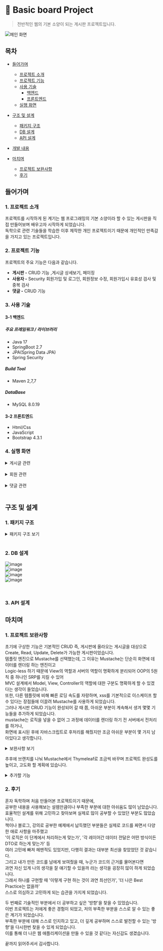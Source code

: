 # :paperclip: Basic board Project
> 전반적인 웹의 기본 소양이 되는 게시판 프로젝트입니다.

![메인 화면](https://user-images.githubusercontent.com/50358936/184298605-ddc9ec56-5bd0-4426-8cc6-76de9360a271.png)

## 목차
- [들어가며](#들어가며)
  - [프로젝트 소개](#1-프로젝트-소개)    
  - [프로젝트 기능](#2-프로젝트-기능)    
  - [사용 기술](#3-사용-기술)   
     - [백엔드](#3-1-백엔드)
     - [프론트엔드](#3-2-프론트엔드)
  - [실행 화면](#4-실행-화면)   


- [구조 및 설계](#구조-및-설계)
  - [패키지 구조](#1-패키지-구조)
  - [DB 설계](#2-db-설계)
  - [API 설계](#3-api-설계)

- [개발 내용](#개발-내용)

- [마치며](#마치며)
  - [프로젝트 보완사항](#1-프로젝트-보완사항)
  - [후기](#2-후기)

## 들어가며
### 1. 프로젝트 소개

프로젝트를 시작하게 된 계기는 웹 프로그래밍의 기본 소양이라 할 수 있는 게시판을 직접 만들어보며 배우고자 시작하게 되었습니다.   
독학으로 관련 기술들을 학습한 이후 제작한 개인 프로젝트이기 때문에 개인적인 만족감을 가지고 있는 프로젝트입니다.

### 2. 프로젝트 기능

프로젝트의 주요 기능은 다음과 같습니다.
- **게시판 -** CRUD 기능 ,게시글 상세보기, 페이징 
- **사용자 -** Security 회원가입 및 로그인, 회원정보 수정, 회원가입시 유효성 검사 및 중복 검사
- **댓글 -** CRUD 기능

### 3. 사용 기술

#### 3-1 백엔드

##### 주요 프레임워크 / 라이브러리
- Java 17
- SpringBoot 2.7
- JPA(Spring Data JPA)
- Spring Security


##### Build Tool
- Maven 2,7,7

##### DataBase
- MySQL 8.0.19

#### 3-2 프론트엔드
- Html/Css
- JavaScript
- Bootstrap 4.3.1


### 4. 실행 화면
  <details>
    <summary>게시글 관련</summary>   
       
    
  **1. 게시글 전체 목록**   
  ![image](https://user-images.githubusercontent.com/50358936/184298605-ddc9ec56-5bd0-4426-8cc6-76de9360a271.png)   
  전체 목록을 페이징 처리하여 조회할 수 있다.   
     
  **2. 게시글 등록**   
  ![image](https://user-images.githubusercontent.com/50358936/184299894-c5dd2ef0-ca6f-45ed-ac71-c286c4f04f87.png) 
  로그인 한 사용자만 새로운 글을 작성할 수 있고, 작성 후 목록 화면으로 redirect한다.   
     
  **3. 게시글 상세보기**   
  ![image](https://user-images.githubusercontent.com/50358936/184300213-82d6d9be-c3ac-4eb4-b846-f06ef1471333.png) 
  
  미로그인시 상세보기 클릭
  ![image](https://user-images.githubusercontent.com/50358936/184304332-3b0aec42-584b-4f8d-9245-366181b5d98f.png)
  본인이 작성한 글만 수정 및 삭제가 가능하다. 로그인한 유저만 글상세보기를 할수있다.
     
   **4. 게시글 수정 화면**   
  ![image](https://user-images.githubusercontent.com/50358936/184300623-b0c9c9c0-a79b-4b9a-92ec-f422cde517b0.png)   
     
  제목과 내용만 수정할 수 있게 하고, 상세보기 화면으로 redirect 한다.   

  
  **5. 게시글 삭제 화면**   
  ![image](https://user-images.githubusercontent.com/50358936/184300922-ad643516-e858-4737-9fdb-b2ba986c3af8.png)   
   삭제 후 전체 목록 리스트 화면으로 redirect 한다.   
  
  </details>
  <br/>   
  
  <details>
    <summary>회원 관련</summary>   
     
  **1. 회원가입 화면**   
  ![image](https://user-images.githubusercontent.com/50358936/184301640-156fee57-6621-4001-a957-328cbf959f59.png)
  ![image](https://user-images.githubusercontent.com/50358936/184301646-7f4bfc0c-185f-4eb8-9410-efb97b9772d3.png) 

  회원가입 시 중복확인을 진행하며 완료시 회원 정보를 저장하고 목록화면으로 이동
     
  **2. 로그인 화면**   
  ![image](https://user-images.githubusercontent.com/50358936/184302400-e2887b02-61e8-4c8f-84f1-7d2df0a18218.png)
  등록된 계정 정보이어야만 로그인 진행
      
     
  **3. 회원정보 수정 화면**   
  ![image](https://user-images.githubusercontent.com/50358936/184302900-860fa4e8-a90f-45db-bba5-84cd52254ceb.png)   
  비밀번호와 이메일만 변경할 수 있다.   
  완료시 게시글 전체 리스트 화면으로 redirect 한다.      
           
  </details>
  <br/>   
  
  <details>
    <summary>댓글 관련</summary>   
       
  **1. 댓글 작성 화면**   
![image](https://user-images.githubusercontent.com/50358936/184303968-8cfa137c-19ec-414b-9a2c-8215f7bba4b1.png)
  댓글은 로그인 한 사용자만 달 수 있으며, 댓글 작성시 현재 페이지를 reload 한다.   
  
  **2. 댓글 수정**   
  ![image](https://user-images.githubusercontent.com/59757689/156977557-8a3dae77-9a8d-4fd3-824e-8ff22606609e.png)   
  다른 사용자는 다른 사람의 댓글을 수정/삭제할 수 없다.   
  ![image](https://user-images.githubusercontent.com/59757689/156977567-fd983777-5b04-4f57-a815-c89a59697377.png)   
  수정은 댓글 작성자만이 할 수 있다. 수정 완료 후 현재 페이지를 reload 한다.   
  
  **3. 댓글 삭제**  
   ![image](https://user-images.githubusercontent.com/59757689/156977567-fd983777-5b04-4f57-a815-c89a59697377.png)   
  삭제 또한 댓글 작성자만이 할 수 있다. 삭제 후 현재 페이지를 reload 한다.   
           
  </details>
  <br/>   
 
   
## 구조 및 설계   
   
### 1. 패키지 구조
   
<details>
  
<summary>패키지 구조 보기</summary>   
 
![image](https://user-images.githubusercontent.com/50358936/184305830-911aa0da-86f0-44c8-904e-a8fdcd5b1484.png)

  
 </details>   
 <br/>    
   
     
 ### 2. DB 설계

![image](https://user-images.githubusercontent.com/50358936/184598973-5271baef-5c29-47a8-a56b-8792808330d5.png)
<br>
![image](https://user-images.githubusercontent.com/50358936/184598467-e2ae9b78-6157-45ef-963b-e3ec2e273c74.png)
<br>
![image](https://user-images.githubusercontent.com/50358936/184598527-815c0a0a-2da9-482d-a465-306dbafba6a2.png)
<br>
![image](https://user-images.githubusercontent.com/50358936/184598769-9d0a834e-9753-4c7d-96b7-13b2b60b97ab.png)
   
<br/>

### 3. API 설계




## 마치며   
### 1. 프로젝트 보완사항   

초기에 구상한 기능은 기본적인 CRUD 즉, 게시판에 올라오는 게시글을 대상으로 Create, Read, Update, Delete가 가능한 게시판이었습니다.   
템플릿 엔진으로 Mustache를 선택했는데, 그 이유는 Mustache는 단순히 화면에 데이터를 렌더링 하는 엔진이고   
Logic-less 하기 때문에 View의 역할과 서버의 역할이 명확하게 분리되어 OOP의 5원칙 중 하나인 SRP를 지킬 수 있어    
MVC 설계에서 Model, View, Controller의 역할에 대한 구분도 명확하게 할 수 있겠다는 생각이 들었습니다.   
또한, 다른 템플릿에 비해 빠른 로딩 속도를 자랑하며, xss를 기본적으로 이스케이프 할 수 있다는 장점들에 이끌려 Mustache를 사용하게 되었습니다.   
그러나 게시판 CRUD 기능이 완성되어 갈 때 쯤, 아쉬운 부분이 계속해서 생겨 몇몇 기능들을 추가하게 되었습니다.   
mustache는 로직을 넣을 수 없어 그 과정에 데이터를 렌더링 하기 전 서버에서 전처리를 하거나,    
화면에 표시된 후에 자바스크립트로 후처리를 해줬지만 조금 아쉬운 부분이 몇 가지 남아있다고 생각합니다.   
<details>
  <summary>보완사항 보기</summary>
     
  
- 페이징 처리 및 검색 페이징에서 페이지 번호 활성화
- 페이지 번호는 10페이지 단위로 보여주기
- 페이지 처음, 끝으로 이동하는 버튼
- 생성, 수정시간 format 설정 varchar > datetime
- 다른 사용자와 자신의 댓글이 댓글란에 있을때 자신의 댓글만 수정,삭제 버튼 보이기
  
</details>   

추후에 브랜치를 나눠 Mustache에서 Thymeleaf로 조금씩 바꾸며 프로젝트 완성도를 높이고, 고도화 할 계획에 있습니다.   
   
   <details>
  <summary>추가할 기능 </summary>
     
  
- 댓글 페이징 처리
- 쿠키나 세션을 이용해 조회수 중복 카운트 방지
- 파일 업로드 기능 추가
- 좋아요 기능 추가
  
</details>  


### 2. 후기   

혼자 독학하며 처음 만들어본 프로젝트이기 때문에,   
공부한 내용을 사용해보는 설렘만큼이나 부족한 부분에 대한 아쉬움도 많이 남았습니다.   
효율적인 설계를 위해 고민하고 찾아보며 실제로 많이 공부할 수 있었던 부분도 많았습니다.   
책이나 블로그, 강의로 공부한 예제에서 납득했던 부분들은 실제로 코드를 짜면서 다양한 애로 사항을 마주했고   
'이 로직은 이 단계에서 처리하는게 맞는가', '각 레이어간 데이터 전달은 어떤 방식이든 DTO로 하는게 맞는가' 등   
여러 고민에 빠져 헤맨적도 있었지만, 다행히 결과는 대부분 최선을 찾았었던 것 같습니다.   
그리고 내가 만든 코드를 남에게 보여줬을 때, 누군가 코드의 근거를 물어본다면   
과연 자신 있게 나의 생각을 잘 얘기할 수 있을까 라는 생각을 굉장히 많이 하게 되었습니다.   
그래서 하나를 구현할 때 '이렇게 구현 하는 것이 과연 최선인가', '더 나은 Best Practice는 없을까'   
스스로 의심하고 고민하게 되는 습관을 가지게 되었습니다.   

두 번째로 기술적인 부분에서 더 공부하고 싶은 '방향'을 찾을 수 있었습니다.   
이번 프로젝트는 저에게 좋은 경험이 되었고, 저의 부족한 부분을 스스로 알 수 있는 좋은 계기가 되었습니다.   
부족한 부분에 대해 스스로 인지하고 있고, 더 깊게 공부하며 스스로 발전할 수 있는 '방향'을 다시한번 찾을 수 있게 되었습니다.   
이를 통해 더 나은 웹 애플리케이션을 만들 수 있을 것 같다는 자신감도 생겼습니다.   

끝까지 읽어주셔서 감사합니다.
